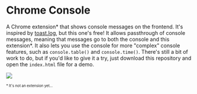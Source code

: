 # Chrome Console
A Chrome extension* that shows console messages on the frontend. It's inspired by [toast.log](https://toastlog.com/), but this one's free! It allows passthrough of console messages, meaning that messages go to both the console and this extension*. It also lets you use the console for more "complex" console features, such as `console.table()` and `console.time()`. There's still a bit of work to do, but if you'd like to give it a try, just download this repository and open the `index.html` file for a demo.

![](https://i.imgur.com/te7muOX.png)

<sub><sup>* It's not an extension yet...</sup></sub>

